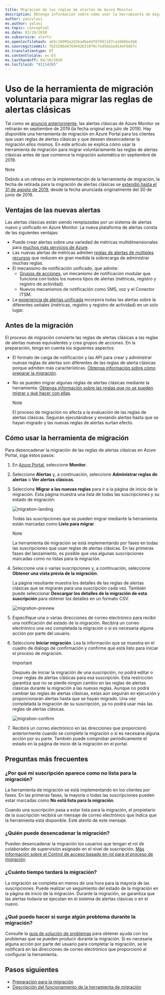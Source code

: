 ```yaml
---
title: Migración de las reglas de alertas de Azure Monitor
description: Obtenga información sobre cómo usar la herramienta de migración voluntaria para migrar las reglas de alertas clásicas.
author: yanivlavi
ms.author: yalavi
ms.topic: conceptual
ms.date: 03/19/2018
ms.subservice: alerts
ms.openlocfilehash: ab5c16995a2d2bad6e44f0f9d1187ca3d66be1b6
ms.sourcegitcommit: fb23286d4769442631079c7ed5da1ed14afdd5fc
ms.translationtype: HT
ms.contentlocale: es-ES
ms.lasthandoff: 04/10/2020
ms.locfileid: "81114265"
---
```

# <a name="use-the-voluntary-migration-tool-to-migrate-your-classic-alert-rules"></a>Uso de la herramienta de migración voluntaria para migrar las reglas de alertas clásicas

Tal como se [anunció anteriormente](monitoring-classic-retirement.md), las alertas clásicas de Azure Monitor se retirarán en septiembre de 2019 (la fecha original era julio de 2019). Hay disponible una herramienta de migración en Azure Portal para los clientes que usan reglas de alertas clásicas y que desean desencadenar la migración ellos mismos. En este artículo se explica cómo usar la herramienta de migración para migrar voluntariamente las reglas de alertas clásicas antes de que comience la migración automática en septiembre de 2019.

> [!NOTE]
> Debido a un retraso en la implementación de la herramienta de migración, la fecha de retirada para la migración de alertas clásicas se [extendió hasta el 31 de agosto de 2019](https://azure.microsoft.com/updates/azure-monitor-classic-alerts-retirement-date-extended-to-august-31st-2019/), desde la fecha anunciada originalmente del 30 de junio de 2019.

## <a name="benefits-of-new-alerts"></a>Ventajas de las nuevas alertas

Las alertas clásicas están siendo remplazadas por un sistema de alertas nuevo y unificado en Azure Monitor. La nueva plataforma de alertas consta de las siguientes ventajas:

- Puede crear alertas sobre una variedad de métricas multidimensionales para [muchos más servicios de Azure](alerts-metric-near-real-time.md#metrics-and-dimensions-supported).
- Las nuevas alertas de métricas admiten [reglas de alertas de múltiples recursos](alerts-metric-overview.md#monitoring-at-scale-using-metric-alerts-in-azure-monitor) que reducen en gran medida la sobrecarga de administrar muchas reglas.
- El mecanismo de notificación unificado, que admite:
  - [Grupos de acciones](action-groups.md), un mecanismo de notificación modular que funciona con todos los nuevos tipos de alertas (métricas, registro y registro de actividad).
  - Nuevos mecanismos de notificación como SMS, voz y el Conector ITSM.
- La [experiencia de alertas unificada](alerts-overview.md) incorpora todas las alertas sobre la diferentes señales (métricas, registro y registro de actividad) en un solo lugar.

## <a name="before-you-migrate"></a>Antes de la migración

El proceso de migración convierte las reglas de alertas clásicas a las reglas de alertas nuevas equivalentes y crea grupos de acciones. En la preparación, tenga en cuenta los siguientes aspectos:

- El formato de carga de notificación y las API para crear y administrar nuevas reglas de alertas son diferentes de las reglas de alerta clásicas porque admiten más características. [Obtenga información sobre cómo preparar la migración](alerts-prepare-migration.md).

- No se pueden migrar algunas reglas de alertas clásicas mediante la herramienta. [Obtenga información sobre las reglas que no se pueden migrar y qué hacer con ellas](alerts-understand-migration.md#classic-alert-rules-that-will-not-be-migrated).

    > [!NOTE]
    > El proceso de migración no afecta a la evaluación de las reglas de alertas clásicas. Seguirán ejecutándose y enviando alertas hasta que se hayan migrado y las nuevas reglas de alertas surtan efecto.

## <a name="how-to-use-the-migration-tool"></a>Cómo usar la herramienta de migración

Para desencadenar la migración de las reglas de alertas clásicas en Azure Portal, siga estos pasos:

1. En [Azure Portal](https://portal.azure.com), seleccione **Monitor**.

1. Seleccione **Alertas** y, a continuación, seleccione **Administrar reglas de alertas** o **Ver alertas clásicas**.

1. Seleccione **Migrar a las nuevas reglas** para ir a la página de inicio de la migración. Esta página muestra una lista de todas las suscripciones y su estado de migración:

    ![migration-landing](media/alerts-migration/migration-landing.png "Migración de reglas")

    Todas las suscripciones que se pueden migrar mediante la herramienta están marcadas como **Listo para migrar**.

    > [!NOTE]
    > La herramienta de migración se está implementando por fases en todas las suscripciones que usan reglas de alertas clásicas. En las primeras fases del lanzamiento, es posible que vea algunas suscripciones marcadas como no listas para la migración.

1. Seleccione una o varias suscripciones y, a continuación, seleccione **Obtener una vista previa de la migración**.

    La página resultante muestra los detalles de las reglas de alertas clásicas que se migrarán para una suscripción cada vez. También puede seleccionar **Descargar los detalles de la migración de esta suscripción** para obtener los detalles en un formato CSV.

    ![migration-preview](media/alerts-migration/migration-preview.png "Vista previa de la migración")

1. Especifique una o varias direcciones de correo electrónico para recibir una notificación del estado de la migración. Recibirá un correo electrónico una vez completada la migración o si es necesaria alguna acción por parte del usuario.

1. Seleccione **Iniciar migración**. Lea la información que se muestra en el cuadro de diálogo de confirmación y confirme que está listo para iniciar el proceso de migración.

    > [!IMPORTANT]
    > Después de iniciar la migración de una suscripción, no podrá editar o crear reglas de alertas clásicas para esa suscripción. Esta restricción garantiza que no se pierde ningún cambio en las reglas de alertas clásicas durante la migración a las nuevas reglas. Aunque no podrá cambiar las reglas de alertas clásicas, estas aún seguirán en ejecución y proporcionarán alertas hasta que se hayan migrado. Una vez completada la migración de su suscripción, ya no podrá usar más las reglas de alertas clásicas.

    ![migration-confirm](media/alerts-migration/migration-confirm.png "Configuración del inicio de la migración")

1. Recibirá un correo electrónico en las direcciones que proporcionó anteriormente cuando se complete la migración o si es necesaria alguna acción por su parte. También puede comprobar periódicamente el estado en la página de inicio de la migración en el portal.

## <a name="frequently-asked-questions"></a>Preguntas más frecuentes

### <a name="why-is-my-subscription-listed-as-not-ready-for-migration"></a>¿Por qué mi suscripción aparece como no lista para la migración?

La herramienta de migración se está implementando en los clientes por fases. En las primeras fases, la mayoría o todas las suscripciones pueden estar marcadas como **No está lista para la migración**. 

Cuando una suscripción pasa a estar lista para la migración, el propietario de la suscripción recibirá un mensaje de correo electrónico que indica que la herramienta está disponible. Esté atento de este mensaje.

### <a name="who-can-trigger-the-migration"></a>¿Quién puede desencadenar la migración?

Pueden desencadenar la migración los usuarios que tengan el rol de colaborador de supervisión asignado en el nivel de suscripción. [Más información sobre el Control de acceso basado en rol para el proceso de migración](alerts-understand-migration.md#who-can-trigger-the-migration).

### <a name="how-long-will-the-migration-take"></a>¿Cuánto tiempo tardará la migración?

La migración se completa en menos de una hora para la mayoría de las suscripciones. Puede realizar un seguimiento del estado de la migración en la página de inicio de la migración. Durante la migración, se garantiza que las alertas todavía se ejecutan en el sistema de alertas clásicas o en el nuevo.

### <a name="what-can-i-do-if-i-run-into-a-problem-during-migration"></a>¿Qué puedo hacer si surge algún problema durante la migración?

Consulte la [guía de solución de problemas](alerts-understand-migration.md#common-problems-and-remedies) para obtener ayuda con los problemas que se pueden producir durante la migración. Si es necesaria alguna acción por parte del usuario para completar la migración, se le notificará en las direcciones de correo electrónico que proporcionó al configurar la herramienta.

## <a name="next-steps"></a>Pasos siguientes

- [Preparación para la migración](alerts-prepare-migration.md)
- [Descripción del funcionamiento de la herramienta de migración](alerts-understand-migration.md)
